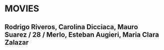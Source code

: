 # MOVIES
## Rodrigo Riveros, Carolina Dicciaca, Mauro Suarez / 28 / Merlo, Esteban Augieri, Maria Clara Zalazar